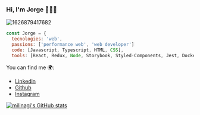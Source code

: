 ### Hi, I'm Jorge 👋👨‍💻
![1626879417682](https://user-images.githubusercontent.com/47178488/132985845-66db8ebf-2a02-4b52-915c-39ce9a79a97a.jpg)

```js
const Jorge = {
  tecnologies: 'web',
  passions: ['performance web', 'web developer']
  code: [Javascript, Typescript, HTML, CSS],
  tools: [React, Redux, Node, Storybook, Styled-Components, Jest, Docker]
```
You can find me 🌍:
- [Linkedin](https://www.linkedin.com/in/jorgerc95/)
- [Github](https://github.com/milinagi)
- [Instagram](https://www.instagram.com/_jorgerc_/)

[![milinagi's GitHub stats](https://github-readme-stats.vercel.app/api?username=milinagi&theme=dark&show_icons=true)](https://github.com/milinagi/github-readme-stats)

<!--
**milinagi/milinagi** is a ✨ _special_ ✨ repository because its `README.md` (this file) appears on your GitHub profile.


Here are some ideas to get you started:

- 🔭 I’m currently working on ...
- 🌱 I’m currently learning ...
- 👯 I’m looking to collaborate on ...
- 🤔 I’m looking for help with ...
- 💬 Ask me about ...
- 📫 How to reach me: ...
- 😄 Pronouns: ...
- ⚡ Fun fact: ...
-->
